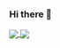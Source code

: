 ### Hi there 👋
<!--
[![Riyadh's github stats](https://github-readme-stats.vercel.app/api?username=riyadhuddin&hide=stars,contribs&count_private=true&show_icons=true&theme=tokyonight )](https://github.com/riyadhuddin)
[![Top Langs](https://github-readme-stats.vercel.app/api/top-langs/?username=riyadhuddin&layout=compact)](https://github.com/riyadhuddin)
-->
<a href="https://github.com/riyadhuddin">
  <img align="center" src="https://github-readme-stats.vercel.app/api?username=riyadhuddin&hide=stars,contribs&count_private=true&show_icons=true&theme=tokyonight" />
</a>
<a href="https://github.com/riyadhuddint">
  <img align="center" src="https://github-readme-stats.vercel.app/api/top-langs/?username=riyadhuddin&layout=compact" />
</a>

<!--

-->
<!--
**riyadhuddin/riyadhuddin** is a ✨ _special_ ✨ repository because its `README.md` (this file) appears on your GitHub profile.

Here are some ideas to get you started:

- 🔭 I’m currently working on ...
- 🌱 I’m currently learning ...
- 👯 I’m looking to collaborate on ...
- 🤔 I’m looking for help with ...
- 💬 Ask me about ...
- 📫 How to reach me: ...
- 😄 Pronouns: ...
- ⚡ Fun fact: ...
-->
